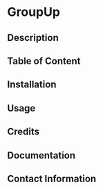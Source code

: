 # GroupUp

## Description

## Table of Content

## Installation

## Usage

## Credits

## Documentation

## Contact Information
